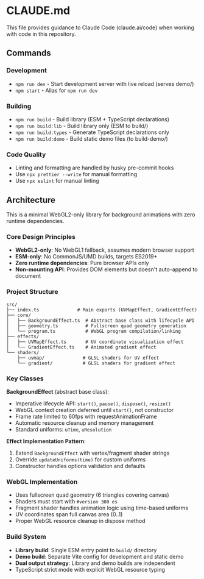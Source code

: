 # CLAUDE.md

This file provides guidance to Claude Code (claude.ai/code) when working with code in this repository.

## Commands

### Development
- `npm run dev` - Start development server with live reload (serves demo/)
- `npm start` - Alias for `npm run dev`

### Building
- `npm run build` - Build library (ESM + TypeScript declarations)
- `npm run build:lib` - Build library only (ESM to build/)
- `npm run build:types` - Generate TypeScript declarations only
- `npm run build:demo` - Build static demo files (to build-demo/)

### Code Quality
- Linting and formatting are handled by husky pre-commit hooks
- Use `npx prettier --write` for manual formatting
- Use `npx eslint` for manual linting

## Architecture

This is a minimal WebGL2-only library for background animations with zero runtime dependencies.

### Core Design Principles
- **WebGL2-only**: No WebGL1 fallback, assumes modern browser support
- **ESM-only**: No CommonJS/UMD builds, targets ES2019+
- **Zero runtime dependencies**: Pure browser APIs only
- **Non-mounting API**: Provides DOM elements but doesn't auto-append to document

### Project Structure

```
src/
├── index.ts              # Main exports (UVMapEffect, GradientEffect)
├── core/
│   ├── BackgroundEffect.ts  # Abstract base class with lifecycle API
│   ├── geometry.ts          # Fullscreen quad geometry generation
│   └── program.ts           # WebGL program compilation/linking
├── effects/
│   ├── UVMapEffect.ts       # UV coordinate visualization effect
│   └── GradientEffect.ts    # Animated gradient effect
└── shaders/
    ├── uvmap/              # GLSL shaders for UV effect
    └── gradient/           # GLSL shaders for gradient effect
```

### Key Classes

**BackgroundEffect** (abstract base class):
- Imperative lifecycle API: `start()`, `pause()`, `dispose()`, `resize()`
- WebGL context creation deferred until `start()`, not constructor
- Frame rate limited to 60fps with requestAnimationFrame
- Automatic resource cleanup and memory management
- Standard uniforms: `uTime`, `uResolution`

**Effect Implementation Pattern**:
1. Extend `BackgroundEffect` with vertex/fragment shader strings
2. Override `updateUniforms(time)` for custom uniforms
3. Constructor handles options validation and defaults

### WebGL Implementation

- Uses fullscreen quad geometry (6 triangles covering canvas)
- Shaders must start with `#version 300 es`
- Fragment shader handles animation logic using time-based uniforms
- UV coordinates span full canvas area (0..1)
- Proper WebGL resource cleanup in dispose method

### Build System

- **Library build**: Single ESM entry point to `build/` directory
- **Demo build**: Separate Vite config for development and static demo
- **Dual output strategy**: Library and demo builds are independent
- TypeScript strict mode with explicit WebGL resource typing